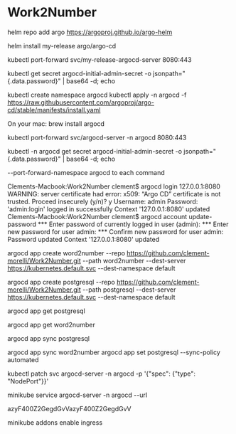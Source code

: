 # Work2Number



helm repo add argo https://argoproj.github.io/argo-helm

helm install my-release argo/argo-cd

kubectl port-forward svc/my-release-argocd-server 8080:443

kubectl get secret argocd-initial-admin-secret -o jsonpath="{.data.password}" | base64 -d; echo




kubectl create namespace argocd
kubectl apply -n argocd -f https://raw.githubusercontent.com/argoproj/argo-cd/stable/manifests/install.yaml

On your mac: brew install argocd

kubectl port-forward svc/argocd-server -n argocd 8080:443

kubectl -n argocd get secret argocd-initial-admin-secret -o jsonpath="{.data.password}" | base64 -d; echo

--port-forward-namespace argocd to each command

Clements-Macbook:Work2Number clement$ argocd login 127.0.0.1:8080
WARNING: server certificate had error: x509: “Argo CD” certificate is not trusted. Proceed insecurely (y/n)? y
Username: admin
Password: 
'admin:login' logged in successfully
Context '127.0.0.1:8080' updated
Clements-Macbook:Work2Number clement$ argocd account update-password
*** Enter password of currently logged in user (admin): 
*** Enter new password for user admin: 
*** Confirm new password for user admin: 
Password updated
Context '127.0.0.1:8080' updated


argocd app create word2number --repo https://github.com/clement-morelli/Work2Number.git --path word2number --dest-server https://kubernetes.default.svc --dest-namespace default

argocd app create postgresql --repo https://github.com/clement-morelli/Work2Number.git --path postgresql --dest-server https://kubernetes.default.svc --dest-namespace default

argocd app get postgresql

argocd app get word2number

argocd app sync postgresql

argocd app sync word2number
argocd app set postgresql --sync-policy automated

kubectl patch svc argocd-server -n argocd -p '{"spec": {"type": "NodePort"}}'

minikube service argocd-server -n argocd --url

azyF400Z2GegdGvVazyF400Z2GegdGvV








minikube addons enable ingress